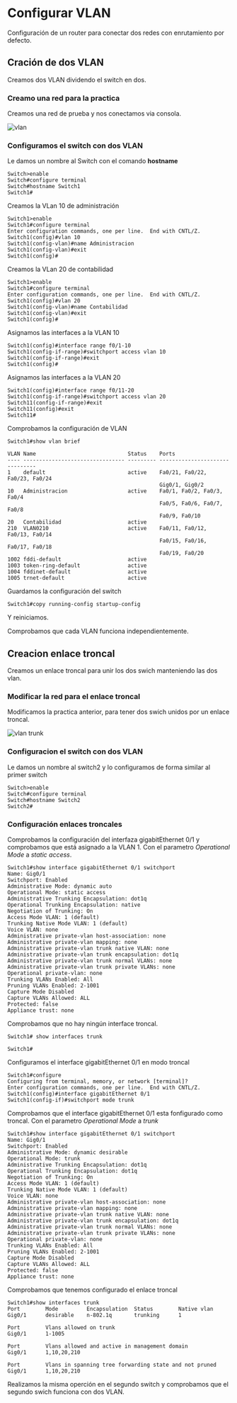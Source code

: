 # Configurar VLAN

Configuración de un router para conectar dos redes con enrutamiento por defecto.

## Cración de dos VLAN

Creamos dos VLAN dividendo el switch en dos.

### Creamo una red para la practica

Creamos una red de prueba y nos conectamos via consola.

![vlan](Imagenes/SwitchVLan.png)

### Configuramos el switch con dos VLAN

Le damos un nombre al Switch con el comando **hostname**

``` cisco ios
Switch>enable
Switch#configure terminal
Switch#hostname Switch1
Switch1#
```

Creamos la VLan 10 de administración

``` cisco ios
Switch1>enable
Switch1#configure terminal
Enter configuration commands, one per line.  End with CNTL/Z.
Switch1(config)#vlan 10
Switch1(config-vlan)#name Administracion
Switch1(config-vlan)#exit
Switch1(config)#
```

Creamos la VLan 20 de contabilidad

``` cisco ios
Switch1>enable
Switch1#configure terminal
Enter configuration commands, one per line.  End with CNTL/Z.
Switch1(config)#vlan 20
Switch1(config-vlan)#name Contabilidad
Switch1(config-vlan)#exit
Switch1(config)#
```

Asignamos las interfaces a la VLAN 10

``` cisco ios
Switch1(config)#interface range f0/1-10
Switch1(config-if-range)#switchport access vlan 10
Switch1(config-if-range)#exit
Switch1(config)#
```

Asignamos las interfaces a la VLAN 20

``` cisco ios
Switch1(config)#interface range f0/11-20
Switch1(config-if-range)#switchport access vlan 20
Switch11(config-if-range)#exit
Switch11(config)#exit
Switch11#
```

Comprobamos la configuración de VLAN

``` cisco ios
Switch1#show vlan brief

VLAN Name                             Status    Ports
---- -------------------------------- --------- -------------------------------
1    default                          active    Fa0/21, Fa0/22, Fa0/23, Fa0/24
                                                Gig0/1, Gig0/2
10   Administracion                   active    Fa0/1, Fa0/2, Fa0/3, Fa0/4
                                                Fa0/5, Fa0/6, Fa0/7, Fa0/8
                                                Fa0/9, Fa0/10
20   Contabilidad                     active    
210  VLAN0210                         active    Fa0/11, Fa0/12, Fa0/13, Fa0/14
                                                Fa0/15, Fa0/16, Fa0/17, Fa0/18
                                                Fa0/19, Fa0/20
1002 fddi-default                     active    
1003 token-ring-default               active    
1004 fddinet-default                  active    
1005 trnet-default                    active    
```

Guardamos la configuración del switch

``` cisco ios
Switch1#copy running-config startup-config 
```

Y reiniciamos.

Comprobamos que cada VLAN funciona independientemente.

## Creacion enlace troncal

Creamos un enlace troncal para unir los dos swich manteniendo las dos vlan.

### Modificar la red para el enlace troncal

Modificamos la practica anterior, para tener dos swich unidos por un enlace troncal.

![vlan trunk](Imagenes/SwitchVLanTrunk.png)

### Configuracion el switch con dos VLAN

Le damos un nombre al switch2 y lo configuramos de forma similar al primer switch

``` cisco ios
Switch>enable
Switch#configure terminal
Switch#hostname Switch2
Switch2#
```

### Configuración enlaces troncales

Comprobamos la configuración del interfaza gigabitEthernet 0/1
y comprobamos que está asignado a la VLAN 1.
Con el parametro *Operational Mode* a *static access*.

``` cisco ios
Switch1#show interface gigabitEthernet 0/1 switchport 
Name: Gig0/1
Switchport: Enabled
Administrative Mode: dynamic auto
Operational Mode: static access
Administrative Trunking Encapsulation: dot1q
Operational Trunking Encapsulation: native
Negotiation of Trunking: On
Access Mode VLAN: 1 (default)
Trunking Native Mode VLAN: 1 (default)
Voice VLAN: none
Administrative private-vlan host-association: none
Administrative private-vlan mapping: none
Administrative private-vlan trunk native VLAN: none
Administrative private-vlan trunk encapsulation: dot1q
Administrative private-vlan trunk normal VLANs: none
Administrative private-vlan trunk private VLANs: none
Operational private-vlan: none
Trunking VLANs Enabled: All
Pruning VLANs Enabled: 2-1001
Capture Mode Disabled
Capture VLANs Allowed: ALL
Protected: false
Appliance trust: none
```

Comprobamos que no hay ningún interface troncal.

``` cisco ios
Switch1# show interfaces trunk

Switch1#
```

Configuramos el interface gigabitEthernet 0/1 en modo troncal

``` cisco ios
Switch1#configure 
Configuring from terminal, memory, or network [terminal]? 
Enter configuration commands, one per line.  End with CNTL/Z.
Switch1(config)#interface gigabitEthernet 0/1
Switch1(config-if)#switchport mode trunk
```

<!-- Se puede configurar la interface con el modo dynamic desirable o mode dynamic auto, para que elija el modo trunk automaticamente.
``` cisco ios
Switch1(config-if)#switchport mode dynamic desirable   
``` -->

Comprobamos que el interface gigabitEthernet 0/1 esta fonfigurado como troncal.
Con el parametro *Operational Mode* a *trunk*

``` cisco ios
Switch1#show interface gigabitEthernet 0/1 switchport 
Name: Gig0/1
Switchport: Enabled
Administrative Mode: dynamic desirable
Operational Mode: trunk
Administrative Trunking Encapsulation: dot1q
Operational Trunking Encapsulation: dot1q
Negotiation of Trunking: On
Access Mode VLAN: 1 (default)
Trunking Native Mode VLAN: 1 (default)
Voice VLAN: none
Administrative private-vlan host-association: none
Administrative private-vlan mapping: none
Administrative private-vlan trunk native VLAN: none
Administrative private-vlan trunk encapsulation: dot1q
Administrative private-vlan trunk normal VLANs: none
Administrative private-vlan trunk private VLANs: none
Operational private-vlan: none
Trunking VLANs Enabled: All
Pruning VLANs Enabled: 2-1001
Capture Mode Disabled
Capture VLANs Allowed: ALL
Protected: false
Appliance trust: none
```

Comprobamos que tenemos configurado el enlace troncal

``` cisco ios
Switch1#show interfaces trunk
Port        Mode         Encapsulation  Status        Native vlan
Gig0/1      desirable    n-802.1q       trunking      1

Port        Vlans allowed on trunk
Gig0/1      1-1005

Port        Vlans allowed and active in management domain
Gig0/1      1,10,20,210

Port        Vlans in spanning tree forwarding state and not pruned
Gig0/1      1,10,20,210
```

Realizamos la misma operción en el segundo switch y comprobamos que
el segundo swich funciona con dos VLAN.
